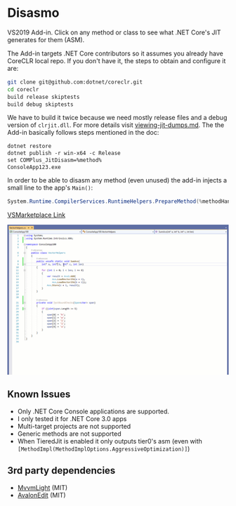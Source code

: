 # Disasmo
VS2019 Add-in. 
Click on any method or class to see what .NET Core's JIT generates for them (ASM).

The Add-in targets .NET Core contributors so it assumes you already have CoreCLR local repo.
If you don't have it, the steps to obtain and configure it are:
```bash
git clone git@github.com:dotnet/coreclr.git
cd coreclr
build release skiptests
build debug skiptests
```
We have to build it twice because we need mostly release files and a debug version of `clrjit.dll`.
For more details visit [viewing-jit-dumps.md](https://github.com/dotnet/coreclr/blob/master/Documentation/building/viewing-jit-dumps.md).
The the Add-in basically follows steps mentioned in the doc:
```
dotnet restore
dotnet publish -r win-x64 -c Release
set COMPlus_JitDisasm=%method%
ConsoleApp123.exe
```
In order to be able to disasm any method (even unused) the add-in injects a small line to the app's `Main()`:
```csharp
System.Runtime.CompilerServices.RuntimeHelpers.PrepareMethod(%methodHandle%);
```

[VSMarketplace Link](https://marketplace.visualstudio.com/items?itemName=EgorBogatov.Disasmo)

![demo](images/screenshot.gif)

## Known Issues
* Only .NET Core Console applications are supported.
* I only tested it for .NET Core 3.0 apps
* Multi-target projects are not supported
* Generic methods are not supported
* When TieredJit is enabled it only outputs tier0's asm (even with `[MethodImpl(MethodImplOptions.AggressiveOptimization)]`)

## 3rd party dependencies
* [MvvmLight](https://github.com/lbugnion/mvvmlight) (MIT)
* [AvalonEdit](https://github.com/icsharpcode/AvalonEdit) (MIT)
